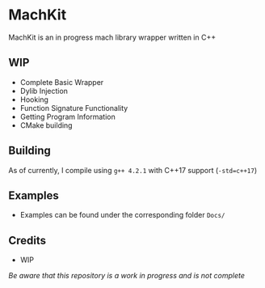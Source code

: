 # MachKit
MachKit is an in progress mach library wrapper written in C++ 


## WIP
- Complete Basic Wrapper 
- Dylib Injection
- Hooking
- Function Signature Functionality
- Getting Program Information
- CMake building

## Building
As of currently, I compile using `g++ 4.2.1` with C++17 support (`-std=c++17`)

## Examples
- Examples can be found under the corresponding folder `Docs/`

## Credits
- WIP


_Be aware that this repository is a work in progress and is not complete_
